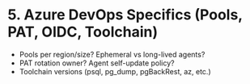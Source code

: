 # 5. Azure DevOps Specifics (Pools, PAT, OIDC, Toolchain)
- Pools per region/size? Ephemeral vs long-lived agents?
- PAT rotation owner? Agent self-update policy?
- Toolchain versions (psql, pg_dump, pgBackRest, az, etc.)
